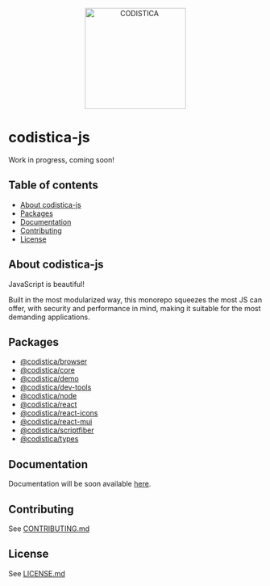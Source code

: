 
<!--suppress HtmlDeprecatedAttribute -->

<br/>

<div align="center">
  <a href="https://www.codistica.com">
    <img height="200" src="https://codistica-public.s3-eu-west-1.amazonaws.com/logo-full.png" alt="CODISTICA">
  </a>
  <br>
  
</div>



# codistica-js

Work in progress, coming soon!

<!-- Put here badges -->


## Table of contents

* [About codistica-js](#about-codistica-js)
* [Packages](#packages)
* [Documentation](#documentation)
* [Contributing](#contributing)
* [License](#license)


## About codistica-js

JavaScript is beautiful! 

Built in the most modularized way, 
this monorepo squeezes the most JS can offer,
with security and performance in mind,
making it suitable for the most demanding applications.


## Packages

- [@codistica/browser][codistica-browser]
- [@codistica/core][codistica-core]
- [@codistica/demo][codistica-demo]
- [@codistica/dev-tools][codistica-dev-tools]
- [@codistica/node][codistica-node]
- [@codistica/react][codistica-react]
- [@codistica/react-icons][codistica-react-icons]
- [@codistica/react-mui][codistica-react-mui]
- [@codistica/scriptfiber][codistica-scriptfiber]
- [@codistica/types][codistica-types]


## Documentation

Documentation will be soon available [here][codistica-js-docs-url].


## Contributing

See [CONTRIBUTING.md][contributing]


## License

See [LICENSE.md][license]

<!--INTERNAL LINKS-->
[codistica-browser]: packages/codistica-browser/README.md
[codistica-core]: packages/codistica-core/README.md
[codistica-demo]: packages/codistica-demo/README.md
[codistica-dev-tools]: packages/codistica-dev-tools/README.md
[codistica-node]: packages/codistica-node/README.md
[codistica-react]: packages/codistica-react/README.md
[codistica-react-icons]: packages/codistica-react-icons/README.md
[codistica-react-mui]: packages/codistica-react-mui/README.md
[codistica-scriptfiber]: packages/codistica-scriptfiber/README.md
[codistica-types]: packages/codistica-types/README.md
[contributing]: CONTRIBUTING.md
[license]: LICENSE.md

<!--EXTERNAL LINKS-->
[codistica-js-docs-url]: https://www.codistica.com/

